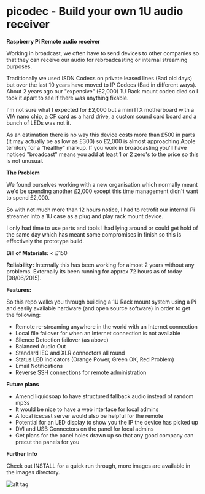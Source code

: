 # picodec - Build your own 1U audio receiver
**Raspberry Pi Remote audio receiver**


Working in broadcast, we often have to send devices to other companies so that
they can receive our audio for rebroadcasting or internal streaming purposes.

Traditionally we used ISDN Codecs on private leased lines (Bad old days) but 
over the last 10 years have moved to IP Codecs (Bad in different ways).  About
2 years ago our "expensive" (£2,000) 1U Rack mount codec died so I took it apart
to see if there was anything fixable.

I'm not sure what I expected for £2,000 but a mini ITX motherboard with a VIA 
nano chip, a CF card as a hard drive, a custom sound card board and a bunch of 
LEDs was not it.

As an estimation there is no way this device costs more than £500 in parts 
(it may actually be as low as £300) so £2,000 is almost approaching Apple 
territory for a "healthy" markup.  If you work in broadcasting you'll have
noticed "broadcast" means you add at least 1 or 2 zero's to the price so this is
not unusual.


**The Problem**

We found ourselves working with a new organisation which normally meant we'd be
spending another £2,000 except this time management didn't want to spend £2,000.

So with not much more than 12 hours notice, I had to retrofit our internal Pi
streamer into a 1U case as a plug and play rack mount device.

I only had time to use parts and tools I had lying around or could get hold of
the same day which has meant some compromises in finish so this is effectively
the prototype build.

**Bill of Materials:** < £150

**Reliability:** Internally this has been working for almost 2 years without
any problems.  Externally its been running for approx 72 hours as of today
(08/06/2015).

**Features:**

So this repo walks you through building a 1U Rack mount system using a Pi and
easily available hardware (and open source software) in order to get the
following:
* Remote re-streaming anywhere in the world with an Internet connection
* Local file failover for when an Internet connection is not available
* Silence Detection failover (as above)
* Balanced Audio Out
* Standard IEC and XLR connectors all round
* Status LED indicators (Orange Power, Green OK, Red Problem)
* Email Notifications
* Reverse SSH connections for remote administration

**Future plans**

* Amend liquidsoap to have structured fallback audio instead of random mp3s
* It would be nice to have a web interface for local admins
* A local icecast server would also be helpful for the remote
* Potential for an LED display to show you the IP the device has picked up
* DVI and USB Connectors on the panel for local admins
* Get plans for the panel holes drawn up so that any good company can precut
  the panels for you

**Further Info**

Check out INSTALL for a quick run through, more images are available in the 
images directory.

![alt tag](https://raw.github.com/waynemerricks/picodec/master/images/IMG_20150605_114416.jpg)

